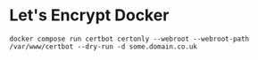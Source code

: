 # Let's Encrypt Docker 

```
docker compose run certbot certonly --webroot --webroot-path /var/www/certbot --dry-run -d some.domain.co.uk
```